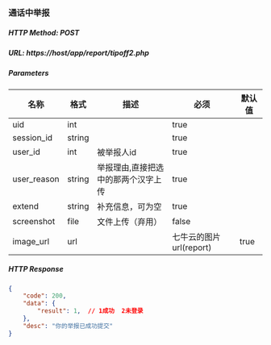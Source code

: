 ### 通话中举报

##### HTTP Method: POST
##### URL: https://host/app/report/tipoff2.php

#####  Parameters
名称|格式|描述|必须|默认值
---|---|---|---|---
uid           | int ||true|
session_id| string ||true|
user_id        | int|被举报人id |true|
user_reason | string|举报理由,直接把选中的那两个汉字上传 |true|
extend          | string|补充信息，可为空 |true|
screenshot| file| 文件上传（弃用）|false|
image_url        | url|| 七牛云的图片url(report)|true|
##### HTTP Response
```json
{
    "code": 200,
    "data": {
        "result": 1,  // 1成功  2未登录
    },
    "desc": "你的举报已成功提交"
}